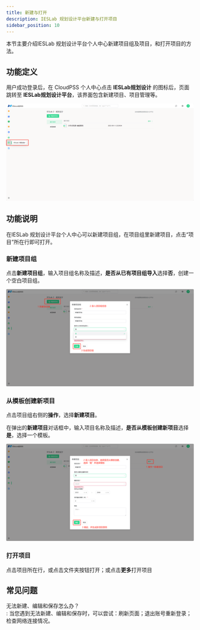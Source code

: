```yaml
---
title: 新建与打开
description: IESLab 规划设计平台新建与打开项目
sidebar_position: 10
---
```



本节主要介绍IESLab 规划设计平台个人中心新建项目组及项目，和打开项目的方法。

## 功能定义

用户成功登录后，在 CloudPSS 个人中心点击 **IESLab规划设计** 的图标后，页面跳转至 **IESLab规划设计平台**，该界面包含新建项目、项目管理等。

![个人中心](./center.png "个人中心")

## 功能说明

在IESLab 规划设计平台个人中心可以新建项目组，在项目组里新建项目，点击“项目”所在行即可打开。


### 新建项目组

点击**新建项目组**，输入项目组名称及描述，**是否从已有项目组导入**选择**否**，创建一个空白项目组。

![新建项目组](./newpm.png "新建项目组")

### 从模板创建新项目

点击项目组右侧的**操作**，选择**新建项目**。

在弹出的**新建项目**对话框中，输入项目名称及描述，**是否从模板创建新项目**选择**是**，选择一个模板。

![从模板创建新项目](./new.png "从模板创建新项目")

### 打开项目

点击项目所在行，或点击文件夹按钮打开；或点击**更多**打开项目


## 常见问题

无法新建、编辑和保存怎么办？  
:   当您遇到无法新建、编辑和保存时，可以尝试：刷新页面；退出账号重新登录；检查网络连接情况。

